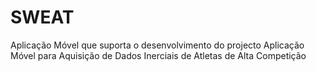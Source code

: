 # SWEAT
Aplicação Móvel que suporta o desenvolvimento do projecto Aplicação Móvel para Aquisição de Dados Inerciais de Atletas de Alta Competição
